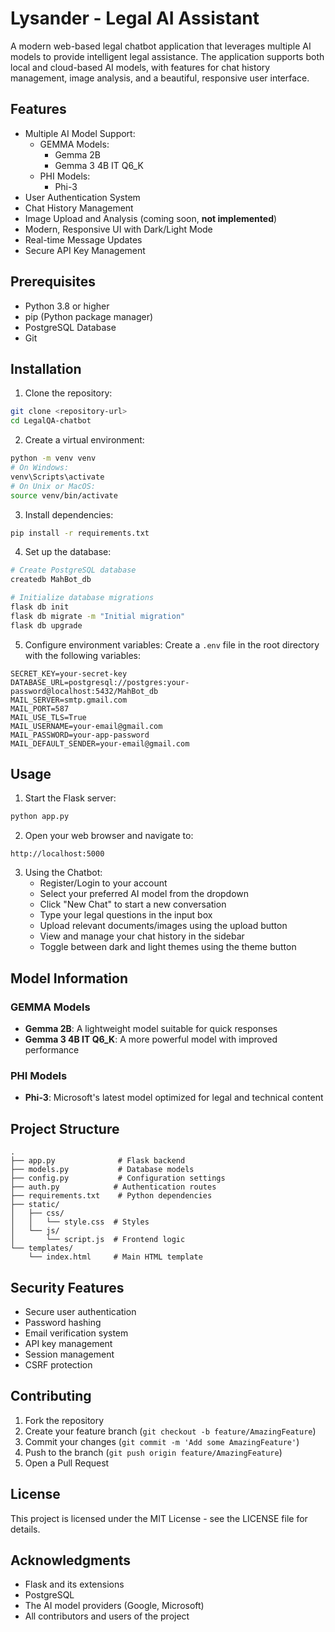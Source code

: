 # Lysander - Legal AI Assistant

A modern web-based legal chatbot application that leverages multiple AI models to provide intelligent legal assistance. The application supports both local and cloud-based AI models, with features for chat history management, image analysis, and a beautiful, responsive user interface.

## Features

- Multiple AI Model Support:
  - GEMMA Models:
    - Gemma 2B
    - Gemma 3 4B IT Q6_K
  - PHI Models:
    - Phi-3
- User Authentication System
- Chat History Management
- Image Upload and Analysis (coming soon, **not implemented**)
- Modern, Responsive UI with Dark/Light Mode
- Real-time Message Updates
- Secure API Key Management

## Prerequisites

- Python 3.8 or higher
- pip (Python package manager)
- PostgreSQL Database
- Git

## Installation

1. Clone the repository:
```bash
git clone <repository-url>
cd LegalQA-chatbot
```

2. Create a virtual environment:
```bash
python -m venv venv
# On Windows:
venv\Scripts\activate
# On Unix or MacOS:
source venv/bin/activate
```

3. Install dependencies:
```bash
pip install -r requirements.txt
```

4. Set up the database:
```bash
# Create PostgreSQL database
createdb MahBot_db

# Initialize database migrations
flask db init
flask db migrate -m "Initial migration"
flask db upgrade
```

5. Configure environment variables:
Create a `.env` file in the root directory with the following variables:
```
SECRET_KEY=your-secret-key
DATABASE_URL=postgresql://postgres:your-password@localhost:5432/MahBot_db
MAIL_SERVER=smtp.gmail.com
MAIL_PORT=587
MAIL_USE_TLS=True
MAIL_USERNAME=your-email@gmail.com
MAIL_PASSWORD=your-app-password
MAIL_DEFAULT_SENDER=your-email@gmail.com
```

## Usage

1. Start the Flask server:
```bash
python app.py
```

2. Open your web browser and navigate to:
```
http://localhost:5000
```

3. Using the Chatbot:
   - Register/Login to your account
   - Select your preferred AI model from the dropdown
   - Click "New Chat" to start a new conversation
   - Type your legal questions in the input box
   - Upload relevant documents/images using the upload button
   - View and manage your chat history in the sidebar
   - Toggle between dark and light themes using the theme button

## Model Information

### GEMMA Models
- **Gemma 2B**: A lightweight model suitable for quick responses
- **Gemma 3 4B IT Q6_K**: A more powerful model with improved performance

### PHI Models
- **Phi-3**: Microsoft's latest model optimized for legal and technical content

## Project Structure

```
.
├── app.py              # Flask backend
├── models.py           # Database models
├── config.py           # Configuration settings
├── auth.py            # Authentication routes
├── requirements.txt    # Python dependencies
├── static/
│   ├── css/
│   │   └── style.css  # Styles
│   └── js/
│       └── script.js  # Frontend logic
└── templates/
    └── index.html     # Main HTML template
```

## Security Features

- Secure user authentication
- Password hashing
- Email verification system
- API key management
- Session management
- CSRF protection

## Contributing

1. Fork the repository
2. Create your feature branch (`git checkout -b feature/AmazingFeature`)
3. Commit your changes (`git commit -m 'Add some AmazingFeature'`)
4. Push to the branch (`git push origin feature/AmazingFeature`)
5. Open a Pull Request

## License

This project is licensed under the MIT License - see the LICENSE file for details.

## Acknowledgments

- Flask and its extensions
- PostgreSQL
- The AI model providers (Google, Microsoft)
- All contributors and users of the project 